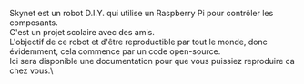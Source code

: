 Skynet est un robot D.I.Y. qui utilise un Raspberry Pi pour contrôler les composants.\
C'est un projet scolaire avec des amis.\
L'objectif de ce robot et d'être reproductible par tout le monde, donc évidemment, cela commence par un code open-source.\
Ici sera disponible une documentation pour que vous puissiez reproduire ca chez vous.\
